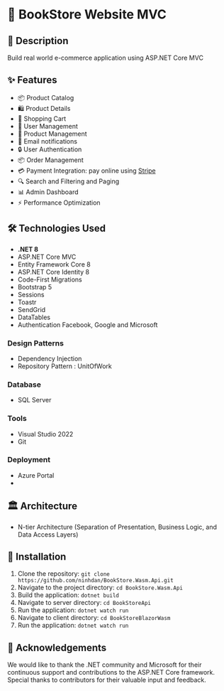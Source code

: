 # 🐘 BookStore Website MVC
## 📝 Description
Build real world e-commerce application using ASP.NET Core MVC

## ✨ Features
- 📦 Product Catalog
- 🛍️ Product Details
- 🛒 Shopping Cart
- 👤 User Management
- 📝 Product Management
- 📧 Email notifications
- 🔒 User Authentication 
- 📦 Order Management
- 💳 Payment Integration: pay online using [Stripe](https://stripe.com/)
- 🔍 Search and Filtering and Paging
- 📊 Admin Dashboard
- ⚡ Performance Optimization

## 🛠️ Technologies Used
- **.NET 8**
- ASP.NET Core MVC
- Entity Framework Core 8
- ASP.NET Core Identity 8
- Code-First Migrations
- Bootstrap 5
- Sessions
- Toastr
- SendGrid
- DataTables
- Authentication Facebook, Google and Microsoft
### Design Patterns
- Dependency Injection
- Repository Pattern : UnitOfWork

### Database
- SQL Server 

### Tools
- Visual Studio 2022
- Git
### Deployment
- Azure Portal
- 
## 🏛️ Architecture
- N-tier Architecture (Separation of Presentation, Business Logic, and Data Access Layers)

## 🚀 Installation
1. Clone the repository: `git clone https://github.com/ninhdan/BookStore.Wasm.Api.git`
2. Navigate to the project directory: `cd BookStore.Wasm.Api`
3. Build the application: `dotnet build`
4. Navigate to server directory: `cd BookStoreApi`
5. Run the application: `dotnet watch run`
6. Navigate to client directory: `cd BookStoreBlazorWasm`
7. Run the application: `dotnet watch run`

## 🙏 Acknowledgements
We would like to thank the .NET community and Microsoft for their continuous support and contributions to the ASP.NET Core framework. Special thanks to contributors for their valuable input and feedback.
